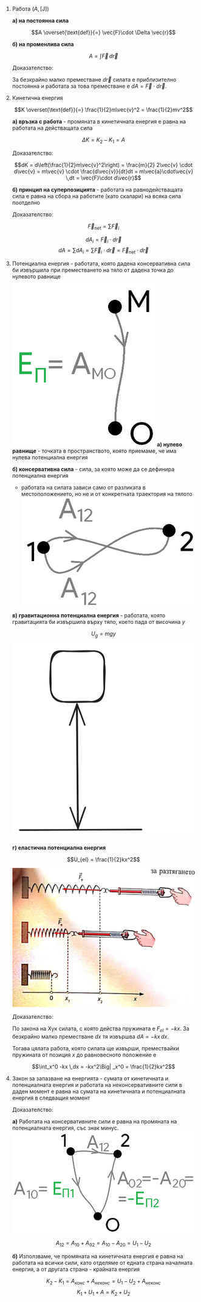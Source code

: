 1. Работа ($A, [\text{J}]$)
	
	**а) на постоянна сила**
	
	$$A \overset{\text{def}}{=} \vec{F}\cdot \Delta \vec{r}$$
	
	**б) на променлива сила**
	
	$$A = \int \vec{F}\, d\vec{r}$$
	
	Доказателство:
	
	За безкрайно малко преместване $d\vec{r}$ силата е приблизително постоянна и работата за това преместване е $dA = \vec{F}\cdot d\vec{r}$.

2. Кинетична енергия
	
	$$K \overset{\text{def}}{=} \frac{1}{2}m\vec{v}^2 = \frac{1}{2}mv^2$$
	
	**а) връзка с работа** - промяната в кинетичната енергия е равна на работата на действащата сила
	
	$$\Delta K = K_2 - K_1 = A$$
	
	Доказателство: 
	
	$$dK = d\left(\frac{1}{2}m\vec{v}^2\right) = \frac{m}{2} 2\vec{v} \cdot d\vec{v} = m\vec{v} \cdot \frac{d\vec{v}}{dt}dt = m\vec{a}\cdot\vec{v} \,dt = \vec{F}\cdot d\vec{r}$$
	
	**б) принцип на суперпозицията** - работата на равнодействащата сила е равна на сбора на работите (като скалари) на всяка сила поотделно
	
	Доказателство:
	
	$$\vec{F}_{\text{net}} = \sum \vec{F}_i$$
	
	$$dA_i = \vec{F}_i \cdot d\vec{r}$$
	$$dA = \sum dA_i = \sum \vec{F}_i \cdot d\vec{r} = \vec{F}_{\text{net}}\cdot d\vec{r}$$

3. Потенциална енергия - работата, която дадена консервативна сила би извършила при преместването на тяло от дадена точка до нулевото равнище
	![Potential Energy Definition](Resources/7_potential_definition.png)
	**а) нулево равнище** - точката в пространството, която приемаме, че има нулева потенциална енергия
	
	**б) консервативна сила** - сила, за която може да се дефинира потенциална енергия
	- работата на силата зависи само от разликата в местоположението, но не и от конкретната траектория на тялото
	![Conservative Force](Resources/7_conservative_force.png)


	**в) гравитационна потенциална енергия** - работата, която гравитацията би извършила върху тяло, което пада от височина $y$
	
	$$U_g = mgy$$
	
	![Gravitational Potential Energy](Resources/Gravitational%20Potential%20Energy.svg)
	
	**г) еластична потенциална енергия**
	
	$$U_{el} = \frac{1}{2}kx^2$$
	
	![Elastic Potential Energy](Resources/Elastic%20Potential%20Energy.jpg)
	
	Доказателство: 
	
	По закона на Хук силата, с която действа пружината е $F_{el} = -kx$. За безкрайно малко преместване $dx$ тя извършва $dA = - kx\,dx$.
	
	Тогава цялата работа, която силата ще извърши, премествайки пружината от позиция $x$ до равновесното положение е
	
	$$\int_x^0 -kx \,dx = -kx^2\Big| _x^0 = \frac{1}{2}kx^2$$

5. Закон за запазване на енергията - сумата от кинетичната и потенциалната енергия и работата на неконсервативните сили в даден момент е равна на сумата на кинетичната и потенциалната енергия в следващия момент
	
	Доказателство:

	**а)** Работата на консервативните сили е равна на промяната на потенциалната енергия, със знак минус.
	![Potential and Work](Resources/7_potential_and_work.png)

	$$A_{12} = A_{10} + A_{02} = A_{10} - A_{20} = U_1 - U_2$$

	**б)** Използваме, че промяната на кинетичната енергия е равна на работата на всички сили, като отделяме от едната страна началната енергия, а от другата страна - крайната енергия


	$$K_{2} - K_1 = A_{конс} + A_{неконс} = U_1 - U_2 + A_{неконс}$$
	$$K_1 + U_1 + A = K_2 + U_2$$